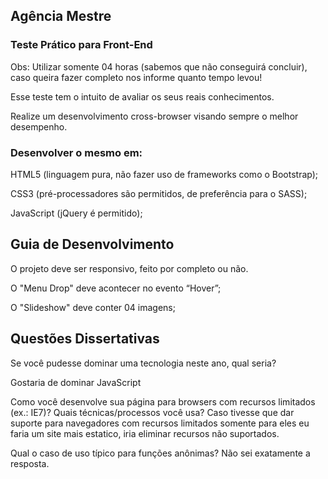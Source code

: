 ## Agência Mestre

### Teste Prático para Front-End

Obs: Utilizar somente 04 horas (sabemos que não conseguirá concluir), caso queira fazer completo nos informe quanto tempo levou!

Esse teste tem o intuito de avaliar os seus reais conhecimentos.

Realize um desenvolvimento cross-browser visando sempre o melhor desempenho.

### Desenvolver o mesmo em:

HTML5 (linguagem pura, não fazer uso de frameworks como o Bootstrap);

CSS3 (pré-processadores são permitidos, de preferência para o SASS);

JavaScript (jQuery é permitido);


## Guia de Desenvolvimento

O projeto deve ser responsivo, feito por completo ou não.

O "Menu Drop" deve acontecer no evento “Hover”;

O "Slideshow" deve conter 04 imagens;

## Questões Dissertativas

Se você pudesse dominar uma tecnologia neste ano, qual seria?

Gostaria de dominar JavaScript

Como você desenvolve sua página para browsers com recursos limitados (ex.: IE7)? Quais técnicas/processos você usa?
Caso tivesse que dar suporte para navegadores com recursos limitados somente para eles eu faria um site mais estatico, iria eliminar recursos não suportados.

Qual o caso de uso típico para funções anônimas?
Não sei exatamente a resposta.